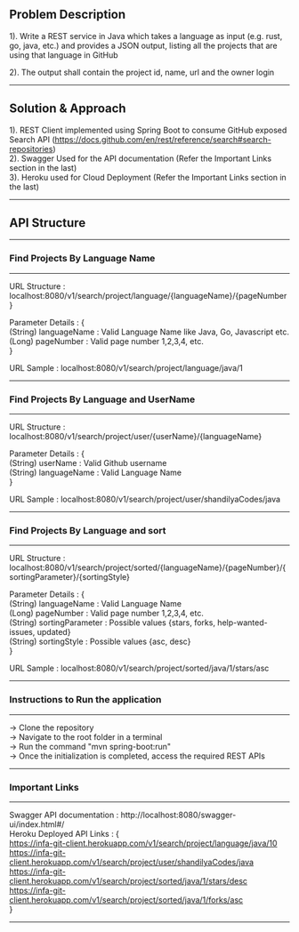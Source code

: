 ## **Problem Description**

1). Write a REST service in Java which takes a language as input (e.g. rust, go, java, etc.) and provides a JSON output,
    listing all the projects that are using that language in GitHub
    
2). The output shall contain the project id, name, url and the owner login

---

## **Solution & Approach**

1). REST Client implemented using Spring Boot to consume GitHub exposed Search API (https://docs.github.com/en/rest/reference/search#search-repositories) <br/>
2). Swagger Used for the API documentation (Refer the Important Links section in the last) <br/>
3). Heroku used for Cloud Deployment (Refer the Important Links section in the last) <br/>

---

## **API Structure**

---
### **Find Projects By Language Name**

---
URL Structure : localhost:8080/v1/search/project/language/{languageName}/{pageNumber}<br />

Parameter Details : {<br />
                        (String) languageName : Valid Language Name like Java, Go, Javascript etc.<br />
                        (Long) pageNumber : Valid page number 1,2,3,4, etc.<br />
                    }<br />

URL Sample : localhost:8080/v1/search/project/language/java/1<br />

---
### **Find Projects By Language and UserName**

---
URL Structure : localhost:8080/v1/search/project/user/{userName}/{languageName} <br />

Parameter Details : {<br />
                        (String) userName : Valid Github username <br />
                        (String) languageName : Valid Language Name<br />
                    }<br />

URL Sample : localhost:8080/v1/search/project/user/shandilyaCodes/java<br />

---
### **Find Projects By Language and sort**

---
URL Structure : localhost:8080/v1/search/project/sorted/{languageName}/{pageNumber}/{sortingParameter}/{sortingStyle}<br />

Parameter Details : {<br />
                        (String) languageName : Valid Language Name<br />
                        (Long) pageNumber : Valid page number 1,2,3,4, etc.<br />
                        (String) sortingParameter : Possible values {stars, forks, help-wanted-issues, updated}<br />
                        (String) sortingStyle : Possible values {asc, desc}<br />
                    }<br />
                    
URL Sample : localhost:8080/v1/search/project/sorted/java/1/stars/asc<br />

---
### **Instructions to Run the application**

---
-> Clone the repository<br />
-> Navigate to the root folder in a terminal<br />
-> Run the command "mvn spring-boot:run"<br />
-> Once the initialization is completed, access the required REST APIs <br />

---
### **Important Links**

---
Swagger API documentation : http://localhost:8080/swagger-ui/index.html#/<br />
Heroku Deployed API Links : { <br />
https://infa-git-client.herokuapp.com/v1/search/project/language/java/10 <br/>
https://infa-git-client.herokuapp.com/v1/search/project/user/shandilyaCodes/java <br/>
https://infa-git-client.herokuapp.com/v1/search/project/sorted/java/1/stars/desc <br/>
https://infa-git-client.herokuapp.com/v1/search/project/sorted/java/1/forks/asc <br/>
}<br />

---
